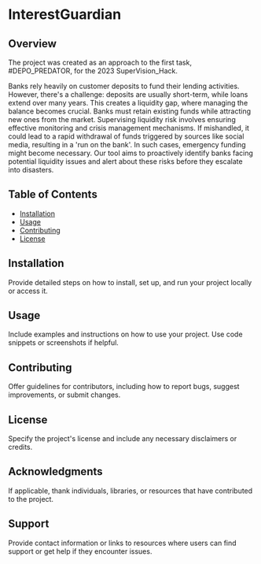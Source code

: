 # InterestGuardian

## Overview

The project was created as an approach to the first task, #DEPO_PREDATOR, for the 2023 SuperVision_Hack.

Banks rely heavily on customer deposits to fund their lending activities. However, there's a challenge: deposits are usually short-term, while loans extend over many years. This creates a liquidity gap, where managing the balance becomes crucial. Banks must retain existing funds while attracting new ones from the market. Supervising liquidity risk involves ensuring effective monitoring and crisis management mechanisms. If mishandled, it could lead to a rapid withdrawal of funds triggered by sources like social media, resulting in a 'run on the bank'. In such cases, emergency funding might become necessary. Our tool aims to proactively identify banks facing potential liquidity issues and alert about these risks before they escalate into disasters.
## Table of Contents

- [Installation](#installation)
- [Usage](#usage)
- [Contributing](#contributing)
- [License](#license)

## Installation

Provide detailed steps on how to install, set up, and run your project locally or access it.

## Usage

Include examples and instructions on how to use your project. Use code snippets or screenshots if helpful.

## Contributing

Offer guidelines for contributors, including how to report bugs, suggest improvements, or submit changes.

## License

Specify the project's license and include any necessary disclaimers or credits.

## Acknowledgments

If applicable, thank individuals, libraries, or resources that have contributed to the project.

## Support

Provide contact information or links to resources where users can find support or get help if they encounter issues.
